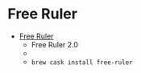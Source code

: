 # Free Ruler
- [Free Ruler](http://www.pascal.com/software/freeruler/)
  -  Free Ruler 2.0
  - 
  - `brew cask install free-ruler`
